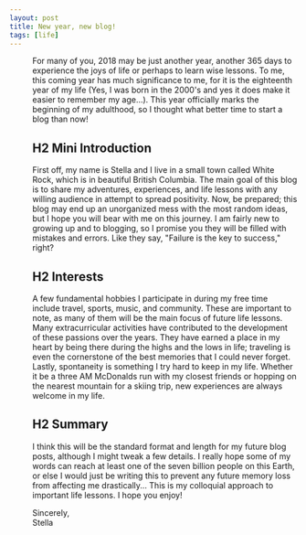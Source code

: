 ```yaml
---
layout: post
title: New year, new blog!
tags: [life]
---
```

<dd>For many of you, 2018 may be just another year, another 365 days to experience the joys of life or perhaps to learn wise lessons. To me, this coming year has much significance to me, for it is the eighteenth year of my life (Yes, I was born in the 2000's and yes it does make it easier to remember my age...). This year officially marks the beginning of my adulthood, so I thought what better time to start a blog than now!

## H2 Mini Introduction
<dd>First off, my name is Stella and I live in a small town called White Rock, which is in beautiful British Columbia. The main goal of this blog is to share my adventures, experiences, and life lessons with any willing audience in attempt to spread positivity. Now, be prepared; this blog may end up an unorganized mess with the most random ideas, but I hope you will bear with me on this journey. I am fairly new to growing up and to blogging, so I promise you they will be filled with mistakes and errors. Like they say, "Failure is the key to success," right? 

## H2 Interests
<dd>A few fundamental hobbies I participate in during my free time include travel, sports, music, and community. These are important to note, as many of them will be the main focus of future life lessons. Many extracurricular activities have contributed to the development of these passions over the years. They have earned a place in my heart by being there during the highs and the lows in life; traveling is even the cornerstone of the best memories that I could never forget. Lastly, spontaneity is something I try hard to keep in my life. Whether it be a three AM McDonalds run with my closest friends or hopping on the nearest mountain for a skiing trip, new experiences are always welcome in my life. 

## H2 Summary
<dd>I think this will be the standard format and length for my future blog posts, although I might tweak a few details. I really hope some of my words can reach at least one of the seven billion people on this Earth, or else I would just be writing this to prevent any future memory loss from affecting me drastically... This is my colloquial approach to important life lessons. I hope you enjoy!

Sincerely, <br>
Stella